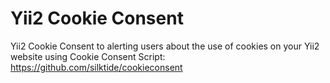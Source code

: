 # Yii2 Cookie Consent
Yii2 Cookie Consent to alerting users about the use of cookies on your Yii2 website using Cookie Consent Script:
https://github.com/silktide/cookieconsent

